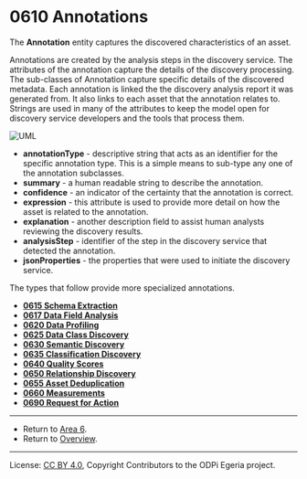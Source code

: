 <!-- SPDX-License-Identifier: CC-BY-4.0 -->
<!-- Copyright Contributors to the ODPi Egeria project. -->

# 0610 Annotations

The **Annotation** entity captures the discovered characteristics of an asset.

Annotations are created by the analysis steps in the discovery service.
The attributes of the annotation capture the details of the discovery processing.
The sub-classes of Annotation capture specific details of the discovered metadata.
Each annotation is linked the the discovery analysis report it was generated from.
It also links to each asset that the annotation relates to.
Strings are used in many of the attributes to keep the model open
for discovery service developers and the tools that process them.

![UML](0610-Annotations.png#pagewidth)

* **annotationType** - descriptive string that acts as an identifier for the specific annotation type.  This is a simple means to sub-type any one of the annotation subclasses.
* **summary** - a human readable string to describe the annotation.
* **confidence** - an indicator of the certainty that the annotation is correct.
* **expression** - this attribute is used to provide more detail on how the asset is related to the annotation.
* **explanation** - another description field to assist human analysts reviewing the discovery results.
* **analysisStep** - identifier of the step in the discovery service that detected the annotation.
* **jsonProperties** - the properties that were used to initiate the discovery service.

The types that follow provide more specialized annotations.

* **[0615 Schema Extraction](0615-Schema-Extraction.md)**
* **[0617 Data Field Analysis](0617-Data-Field-Analysis.md)**
* **[0620 Data Profiling](0620-Data-Profiling.md)**
* **[0625 Data Class Discovery](0625-Data-Class-Discovery.md)**
* **[0630 Semantic Discovery](0630-Semantic-Discovery.md)**
* **[0635 Classification Discovery](0635-Classification-Discovery.md)**
* **[0640 Quality Scores](0640-Quality-Scores.md)**
* **[0650 Relationship Discovery](0650-Relationship-Discovery.md)**
* **[0655 Asset Deduplication](0655-Asset-Deduplication.md)**
* **[0660 Measurements](0660-Data-Source-Measurements.md)**
* **[0690 Request for Action](0690-Request-for-Action.md)**

---

* Return to [Area 6](Area-6-models.md).
* Return to [Overview](.).

----
License: [CC BY 4.0](https://creativecommons.org/licenses/by/4.0/),
Copyright Contributors to the ODPi Egeria project.